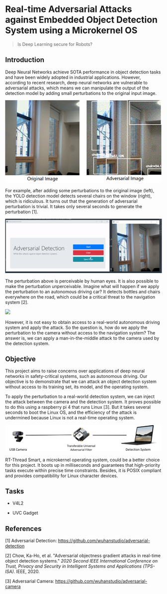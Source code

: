 # Real-time Adversarial Attacks against Embedded Object Detection System using a Microkernel OS

> Is Deep Learning secure for Robots?

## Introduction

Deep Neural Networks achieve SOTA performance in object detection tasks and have been widely adopted in industrial applications. However, according to recent research, deep neural networks are vulnerable to adversarial attacks, which means we can manipulate the output of the detection model by adding small perturbations to the original input image.

![](adversarial_detection.png)

For example, after adding some perturbations to the original image (left), the YOLO detection model detects several chairs on the window (right), which is ridiculous. It turns out that the generation of adversarial perturbation is trivial. It takes only several seconds to generate the perturbation [1].

![](adversarial_detection.gif)



The perturbation above is perceivable by human eyes. It is also possible to make the perturbation unperceivable. Imagine what will happen if we apply the perturbation to an autonomous driving car? It detects bottles and chairs everywhere on the road, which could be a critical threat to the navigation system [2].

![](adversarial_driving.gif)

However, it is not easy to obtain access to a real-world autonomous driving system and apply the attack. So the question is, how do we apply the perturbation to the camera without access to the navigation system? The answer is, we can apply a man-in-the-middle attack to the camera used by the detection system.



## Objective

This project aims to raise concerns over applications of deep neural networks in safety-critical systems, such as autonomous driving. Our objective is to demonstrate that we can attack an object detection system without access to its training set, its model, and the operating system. 

To apply the perturbation to a real-world detection system, we can inject the attack between the camera and the detection system. It proves possible to do this using a raspberry pi 4 that runs Linux [3]. But it takes several seconds to boot the Linux OS, and the efficiency of the attack is undermined because Linux is not a real-time operating system.

![](adversarial_camera.png)

RT-Thread Smart, a microkernel operating system, could be a better choice for this project. It boots up in milliseconds and guarantees that high-priority tasks execute within precise time constraints. Besides, it is POSIX compliant and provides compatibility for Linux character devices.



## Tasks

- V4L2

- UVC Gadget



## References

[1] Adversarial Detection: https://github.com/wuhanstudio/adversarial-detection

[2] Chow, Ka-Ho, et al. "Adversarial objectness gradient attacks in real-time object detection systems." *2020 Second IEEE International Conference on Trust, Privacy and Security in Intelligent Systems and Applications (TPS-ISA)*. IEEE, 2020.

[3] Adversarial Camera: https://github.com/wuhanstudio/adversarial-camera

